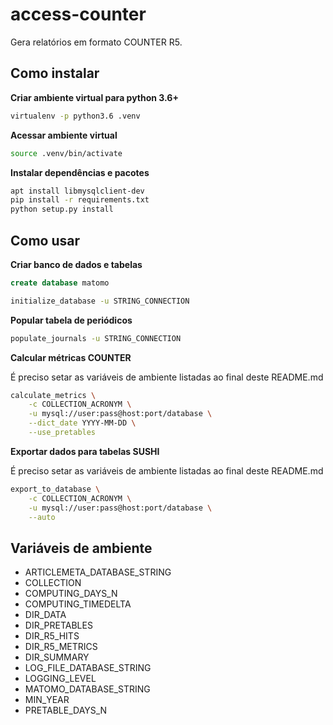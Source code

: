 # access-counter

Gera relatórios em formato COUNTER R5.


## Como instalar
__Criar ambiente virtual para python 3.6+__ 
```bash
virtualenv -p python3.6 .venv
```

__Acessar ambiente virtual__
```bash
source .venv/bin/activate
```

__Instalar dependências e pacotes__
```bash
apt install libmysqlclient-dev
pip install -r requirements.txt
python setup.py install
```


## Como usar

__Criar banco de dados e tabelas__

```sql
create database matomo
```

```bash
initialize_database -u STRING_CONNECTION
```


__Popular tabela de periódicos__

```bash
populate_journals -u STRING_CONNECTION
```


__Calcular métricas COUNTER__

É preciso setar as variáveis de ambiente listadas ao final deste README.md

```bash
calculate_metrics \
    -c COLLECTION_ACRONYM \
    -u mysql://user:pass@host:port/database \
    --dict_date YYYY-MM-DD \
    --use_pretables
```

__Exportar dados para tabelas SUSHI__

É preciso setar as variáveis de ambiente listadas ao final deste README.md

```bash
export_to_database \
    -c COLLECTION_ACRONYM \
    -u mysql://user:pass@host:port/database \
    --auto
```

## Variáveis de ambiente
- ARTICLEMETA_DATABASE_STRING
- COLLECTION
- COMPUTING_DAYS_N
- COMPUTING_TIMEDELTA
- DIR_DATA
- DIR_PRETABLES
- DIR_R5_HITS
- DIR_R5_METRICS
- DIR_SUMMARY
- LOG_FILE_DATABASE_STRING
- LOGGING_LEVEL
- MATOMO_DATABASE_STRING
- MIN_YEAR
- PRETABLE_DAYS_N
